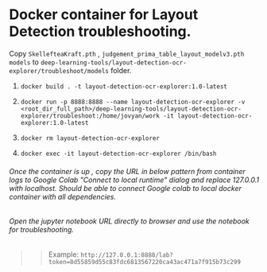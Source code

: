# Docker container for Layout Detection troubleshooting.

Copy `SkellefteaKraft.pth` , `judgement_prima_table_layout_modelv3.pth models` to `deep-learning-tools/layout-detection-ocr-explorer/troubleshoot/models` folder.

1. `docker build . -t layout-detection-ocr-explorer:1.0-latest`

2. `docker run -p 8888:8888 --name layout-detection-ocr-explorer -v <root_dir_full_path>/deep-learning-tools/layout-detection-ocr-explorer/troubleshoot:/home/jovyan/work -it layout-detection-ocr-explorer:1.0-latest`

3. `docker rm layout-detection-ocr-explorer`

4. `docker exec -it layout-detection-ocr-explorer /bin/bash`

###### Once the container is up , copy the URL in below pattern from container logs to Google Colab "Connect to local runtime" dialog and replace 127.0.0.1 with localhost. Should be able to connect Google colab to local docker container with all dependencies.

###### Open the jupyter notebook URL directly to browser and use the notebook for troubleshooting.
>> Example: `http://127.0.0.1:8888/lab?token=8d55859d55c83fdc6813567220ca43ac471a7f915b73c299`